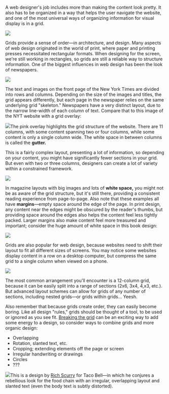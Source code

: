 A web designer's job includes more than making the content look pretty. It also has to be organized in a way that helps the user navigate the website, and one of the most universal ways of organizing information for visual display is in a grid.



![](/assets/lesson-2/parthenon.png)



Grids provide a sense of order—in architecture, and design. Many aspects of web design originated in the world of print, where paper and printing presses necessitated rectangular formats. When designing for the screen, we're still working in rectangles, so grids are still a reliable way to structure information. One of the biggest influences in web design has been the look of newspapers.



![](/assets/lesson-2/nyt-front-page.png)

The text and images on the front page of the New York Times are divided into rows and columns. Depending on the size of the images and titles, the grid appears differently, but each page in the newspaper relies on the same underlying grid "skeleton." Newspapers have a very distinct layout, due to the narrow line-width of each column of text. Compare that to this image of the NYT website with a grid overlay:

![](/assets/lesson-2/nyt-grid.png)The pink overlay highlights the grid structure of the website. There are 11 columns, with some content spanning two or four columns, while some content is only a single column wide. The white space in between columns is called the **gutter.** 

This is a fairly complex layout, presenting a lot of information, so depending on your content, you might have significantly fewer sections in your grid. But even with two or three columns, designers can create a lot of variety within a constrained framework.

![](/assets/lesson-2/grid-demo.png)

In magazine layouts with big images and lots of **white space,** you might not be as aware of the grid structure, but it's still there, providing a consistent reading experience from page-to-page. Also note that these examples all have **margins**—empty space around the edge of the page. In print design, any content near the edges might be obscured by the reader's thumbs, but providing space around the edges also helps the content feel less tightly packed. Larger margins also make content feel more treasured and important; consider the huge amount of white space in this book design:



![](/unit-1/lesson-2/book-layout.jpg)



Grids are also popular for web design, because websites need to shift their layout to fit all different sizes of screens. You may notice some websites display content in a row on a desktop computer, but compress the same grid to a single column when viewed on a phone.



![](/unit-1/lesson-2/device-grid.jpg)

The most common arrangement you'll encounter is a 12-column grid, because it can be easily split into a range of sections \(2x6, 3x4, 4,x3, etc.\). But advanced layout schemes can allow for grids of any number of sections, including nested grids—or grids within grids... Yeesh. 

Also remember that because grids create order, they can easily become boring. Like all design "rules," grids should be thought of a tool, to be used or ignored as you see fit. [Breaking the grid](http://abduzeedo.com/node/81460) can be an exciting way to add some energy to a design, so consider ways to combine grids and more organic design:

* Overlapping
* Rotation, slanted text, etc.
* Cropping; extending elements off the page or screen
* Irregular handwriting or drawings
* Circles
* ???

![](/unit-1/lesson-2/irregular-layout.jpg)This is a design by [Rich Scurry](http://scurry.tv/TACO-BELL) for Taco Bell—in which he conjures a rebellious look for the food chain with an irregular, overlapping layout and slanted text \(even the body text is subtly distorted\).

